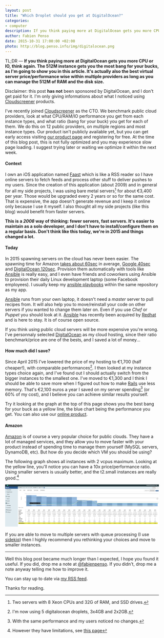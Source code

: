 ```yaml
--- 
layout: post
title: "Which Droplet should you get at DigitalOcean?"
categories: 
- computer
description: If you think paying more at DigitalOcean gets you more CPU or IO, think again. The 512M instance gets you the most bang for your bucks, as I'm going to show you in this article.
author: Fabien Penso
date: 2015-10-31 17:00:00 +02:00
photo: http://blog.penso.info/img/digitalocean.png
---
```

TL;DR — **If you think paying more at DigitalOcean gets you more CPU or IO,
think again. The 512M instance gets you the most bang for your bucks, as I'm
going to show you in this article. It's actually also the best virtual server 
price/performance wise within multiple providers as long as you can manage the
512M of RAM and the disk size.**

Disclaimer: this post **has not** been sponsored by DigitalOcean, and I don't get
paid for it. I'm only giving informations about what I noticed using
[Cloudscreener](http://www.cloudscreener.com) products.

I've recently joined [Cloudscreener](http://www.cloudscreener.com) as the CTO.
We benchmark public cloud providers, look at what CPU/RAM/IO performance you
get from each instance types, and what ratio (bang for your buck) you get for
each of them. We do this on 12 public providers, on multiple regions and most
instance types. Our product isn't publicly available yet, but you can get early
access visiting
[our product page](https://www.cloudscreenerapp.com/benchmark) and registering
for free.  At the time of this blog post, this is not fully optimized and you
may experience slow page loading. I suggest trying later or waiting we optimize
it within the next week.

#### Context

I own an iOS application named [Faast](http://www.faast.io) which is like a RSS
reader so I have online servers to fetch feeds and process other stuff to
deliver pushes to my users. Since the creation of this application (about 2009)
and in general for all my side projects, I was using bare metal servers[^1] for
about €3,400 per year. Those would be upgraded every 2 years or so for the same
cost. That is expensive, the app doesn't generate revenue and I keep it online only
because I use it myself. I also thought all my side projects (like this blog)
would benefit from faster servers.

**This is a *2008* way of thinking: fewer servers, fast servers. It's easier to
maintain as a solo developer, and I don't have to install/configure them on a
regular basis. Don't think like this today, we're in 2015 and things changed a
lot.**

#### Today

In 2015 spawning servers on the cloud has never been easier. The spawning time for Amazon [takes about 60sec](https://www.cloudscreenerapp.com/benchmark#%7B%22type%22%3A%22api%22%2C%22since%22%3A30%2C%22filter%22%3A%5B%22provider%3Aamazon-web-services%22%5D%7D) in average, [Google 40sec](https://www.cloudscreenerapp.com/benchmark#%7B%22type%22%3A%22api%22%2C%22since%22%3A30%2C%22filter%22%3A%5B%22provider%3Agoogle-compute-engine%22%5D%7D) and [DigitalOcean 120sec](https://www.cloudscreenerapp.com/benchmark#%7B%22type%22%3A%22api%22%2C%22since%22%3A30%2C%22filter%22%3A%5B%22provider%3Agoogle-compute-engine%22%5D%7D). Provision them automatically with tools like
[Ansible](http://www.ansible.com) is really easy, and I even have friends and coworkers using Ansible to provision their
daily Linux development laptop (some Facebook employees). I usually keep my
[ansible playbooks](http://docs.ansible.com/ansible/playbooks_intro.html)
within the same repository as my app.

[Ansible](http://www.ansible.com) runs from your own laptop, it doesn't need a
*master* server to pull recipes from. It will also help you to move/reinstall
your code on other servers if you wanted to change them later on. Even if you
use *Chef* or *Puppet* you should look at it. [Ansible](http://www.ansible.com)
has recently been acquired by
[Redhat](https://www.redhat.com/en/about/blog/why-red-hat-acquired-ansible) and
is here to stay. It is of course open source.

If you think using public cloud servers will be more expensive you're wrong.
I've personnaly selected [DigitalOcean](http://www.digitalocean.com) as my
cloud hosting, since their ratio benchmark/price are one of the bests, and I
saved a lot of money...

#### How much did I save?

Since April 2015 I've lowered the price of my hosting to €1,700 (half
cheaper!), with comparable performances[^2]. I then looked at my instance
types choice again, and I've found out I should actually switch
from the bigger instances to the smallest one. I've moved to €1,300 and I think
I should be able to save more when I figured out how to make
[Rails](http://www.rubyonrails.org) use less memory. That's €2,100 euros a year
I saved on my server spending[^3] (or 60% of my cost), and I believe you can
achieve similar results yourself.

Try it looking at the graph at the top of this page shows you the best bang for
your buck as a yellow line, the blue chart being the performance you get. You
can also use our [online product](https://www.cloudscreenerapp.com/benchmark).

#### Amazon

[Amazon](http://aws.amazon.com) is of course a very popular choice for public
clouds. They have a lot of managed services, and they allow you to move faster
with your product instead of spending time to manage them yourself (MySQL
servers, DynamoDB, etc). But how do you decide which VM you should be using?

The following graph shows all instances with 2 vcpus maximum. Looking at the
yellow line, you'll notice you can have a 10x price/performance ratio. Using
smaller servers is usually better, and the t2.small instances are really good.[^4]

<a href="/img/cloudscreener-amazon.png" target="_new"><img src="/img/cloudscreener-amazon.png" alt="Amazon servers" /></a>

If you are able to move to multiple servers with queue processing (I use
[sidekiq](http://www.sidekiq.org)) then I highly recommend you rethinking your
choices and move to smaller instances.

* * *

Well this blog post became much longer than I expected, I hope you found it
useful. If you did, drop me a note at
[@fabienpenso](http://twitter.com/fabienpenso). If you didn't, drop me a note
anyway telling me how to improve it.

You can stay up to date via [my RSS feed](/atom.xml).

Thanks for reading.

[^1]: Two servers with 8 Xeon CPUs and 32G of RAM, and SSD drives.
[^2]: I'm now using 5 digitalocean droplets, 3x4GB and 2x2GB.
[^3]: With the same performance and my users noticed no changes.
[^4]: However they have limitations, see [this page](https://aws.amazon.com/ec2/instance-types/t2/)
